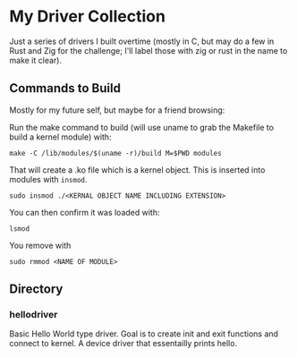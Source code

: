 
# My Driver Collection

Just a series of drivers I built overtime (mostly in C, but may do a few in Rust and Zig for the challenge; I'll label those with zig or rust in the name to make it clear). 

## Commands to Build

Mostly for my future self, but maybe for a friend browsing:

Run the make command to build (will use uname to grab the Makefile to build a kernel module) with:
```
make -C /lib/modules/$(uname -r)/build M=$PWD modules
``` 

That will create a .ko file which is a kernel object.  This is inserted into modules with `insmod`.
```
sudo insmod ./<KERNAL OBJECT NAME INCLUDING EXTENSION>
```

You can then confirm it was loaded with:
```
lsmod
```

You remove with
```
sudo rmmod <NAME OF MODULE> 
```

## Directory

### hellodriver

Basic Hello World type driver.  Goal is to create init and exit functions and connect to kernel.  A device driver that essentailly prints hello.
